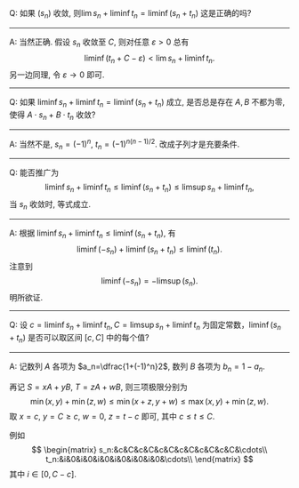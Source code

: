 Q: 如果 $(s_n)$ 收敛, 则$\lim s_n + \liminf t_n = \liminf (s_n+t_n)$ 这是正确的吗? 

***

A: 当然正确. 假设 $s_n$ 收敛至 $C$, 则对任意 $\varepsilon >0$ 总有
$$
\liminf(t_n+C-\varepsilon)<\lim s_n+\liminf t_n.
$$
另一边同理, 令 $\varepsilon \to 0$ 即可.

***

Q: 如果 $\liminf s_n + \liminf t_n = \liminf (s_n+t_n)$ 成立, 是否总是存在 $A,B$ 不都为零, 使得 $A\cdot s_n+B\cdot t_n$ 收敛? 

***

A: 当然不是, $s_n=(-1)^{n}$, $t_n=(-1)^{n(n-1)/2}$. 改成子列才是充要条件.

***

Q: 能否推广为
$$
\liminf s_n + \liminf t_n \leq \liminf (s_n + t_n) \leq \limsup s_n + \liminf t_n,
$$
当 $s_n$ 收敛时, 等式成立. 

***

A: 根据 $\liminf s_n + \liminf t_n \le \liminf (s_n+t_n)$, 有
$$
\liminf (-s_n) + \liminf (s_n+t_n) \le \liminf (t_n).
$$
注意到
$$
\liminf(-s_n)=-\limsup (s_n).
$$
明所欲证. 

***

Q: 设 $c=\liminf s_n + \liminf t_n,C=\limsup s_n + \liminf t_n$ 为固定常数，$\liminf (s_n + t_n)$ 是否可以取区间 $[c,C]$ 中的每个值? 

***

A: 记数列 $A$ 各项为 $a_n=\dfrac{1+(-1)^n}2$, 数列 $B$ 各项为 $b_n=1-a_n$.

再记 $S=xA+yB$, $T=zA+wB$, 则三项极限分别为
$$
\min(x,y)+\min(z,w)\leq \min(x+z,y+w)\leq \max(x,y)+\min(z,w).
$$
取 $x=c$, $y=C\geq c$, $w=0$, $z=t-c$ 即可, 其中 $c\leq t\leq C$.

例如
$$
\begin{matrix}
s_n:&c&C&c&C&c&C&c&C&c&C&c&C&\cdots\\
t_n:&i&0&i&0&i&0&i&0&i&0&i&0&\cdots\\
\end{matrix}
$$
其中 $i\in [0,C-c]$. 

